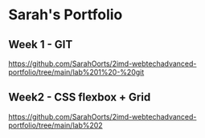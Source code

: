 # Sarah's Portfolio

## Week 1 - GIT
https://github.com/SarahOorts/2imd-webtechadvanced-portfolio/tree/main/lab%201%20-%20git

## Week2 - CSS flexbox + Grid
https://github.com/SarahOorts/2imd-webtechadvanced-portfolio/tree/main/lab%202

